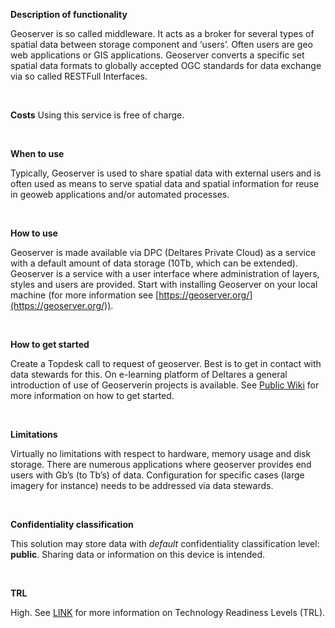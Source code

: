 **Description of functionality**

Geoserver is so called middleware. It acts as a broker for several types of spatial data between storage component and ‘users’. Often users are geo web applications or GIS applications. Geoserver converts a specific set spatial data formats to globally accepted OGC standards for data exchange via so called RESTFull Interfaces.

&nbsp;

**Costs**
Using this service is free of charge.

&nbsp;

**When to use**

Typically, Geoserver is used to share spatial data with external users and is often used as means to serve spatial data and spatial information for reuse in geoweb applications and/or automated processes.

&nbsp;

**How to use**

Geoserver is made available via DPC (Deltares Private Cloud) as a service with a default amount of data storage (10Tb, which can be extended). Geoserver is a service with a user interface where administration of layers, styles and users are provided. Start with installing Geoserver on your local machine (for more information see [https://geoserver.org/](https://geoserver.org/)).

&nbsp;

**How to get started**

Create a Topdesk call to request of geoserver. Best is to get in contact with data stewards for this.
On e-learning platform of Deltares a general introduction of use of Geoserverin projects is available.
See [Public Wiki](https://publicwiki.deltares.nl/display/FAIR/Getting+started+with+Geoserver) for more information on how to get started.

&nbsp;

**Limitations**

Virtually no limitations with respect to hardware, memory usage and disk storage. There are numerous applications where geoserver provides end users with Gb’s (to Tb’s) of data. Configuration for specific cases (large imagery for instance) needs to be addressed via data stewards.

&nbsp;

**Confidentiality classification**

This solution may store data with _default_ confidentiality classification level: __public__. Sharing data or information on this device is intended.

&nbsp;

**TRL**

High. See [LINK](/storagefinder/trl)  for more information on Technology Readiness Levels (TRL).
